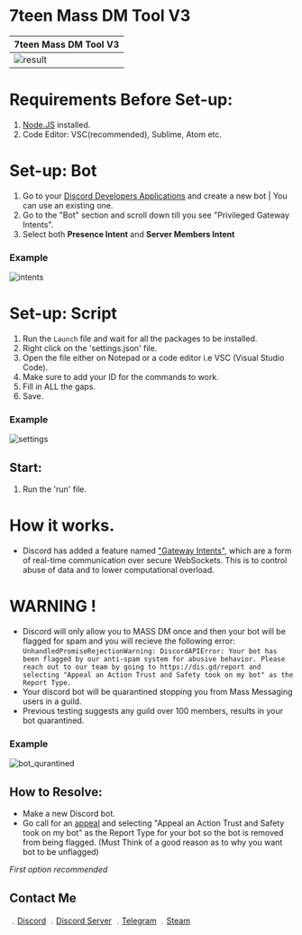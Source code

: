 # 7teen Mass DM Tool V3


| 7teen Mass DM Tool V3 | 
| ------------- | 
| ![result](https://media.discordapp.net/attachments/782211920416735252/789831752540880906/9a3362d5eb93661261d0c62ccac678a8.gif) | 



# Requirements Before Set-up:

1. [Node.JS](https://nodejs.org/en/) installed.
2. Code Editor: VSC(recommended), Sublime, Atom etc.

# Set-up: Bot

1. Go to your [Discord Developers Applications](https://discord.com/developers/applications) and create a new bot | You can use an existing one.
2. Go to the "Bot" section and scroll down till you see "Privileged Gateway Intents".
3. Select both **Presence Intent** and **Server Members Intent**

### Example

![intents](https://media.discordapp.net/attachments/782211920416735252/789810856460419092/unknown.png?width=1409&height=400)

# Set-up: Script

1. Run the `Launch` file and wait for all the packages to be installed.
1. Right click on the 'settings.json' file.
2. Open the file either on Notepad or a code editor i.e VSC (Visual Studio Code).
3. Make sure to add your ID for the commands to work.
3. Fill in ALL the gaps.
4. Save.

### Example

![settings](https://media.discordapp.net/attachments/782211920416735252/800313374185095178/unknown.png)

## Start: 

1. Run the 'run' file.


# How it works.
* Discord has added a feature named ["Gateway Intents"](https://discord.com/developers/docs/topics/gateway), which are a form of real-time communication over secure WebSockets. This is to control abuse of data and to lower computational overload.

# WARNING !
* Discord will only allow you to MASS DM once and then your bot will be flagged for spam and you will recieve the following error: `UnhandledPromiseRejectionWarning: DiscordAPIError: Your bot has been flagged by our anti-spam system for abusive behavior. Please reach out to our team by going to https://dis.gd/report and selecting "Appeal an Action Trust and Safety took on my bot" as the Report Type.`
* Your discord bot will be quarantined stopping you from Mass Messaging users in a guild.
* Previous testing suggests any guild over 100 members, results in your bot quarantined.

### Example

![bot_qurantined](https://media.discordapp.net/attachments/782211920416735252/789813065209217024/unknown.png?width=1409&height=281)

## How to Resolve:
* Make a new Discord bot.
* Go call for an [appeal](https://dis.gd/report) and selecting "Appeal an Action Trust and Safety took on my bot" as the Report Type for your bot so the bot is removed from being flagged. (Must Think of a good reason as to why you want bot to be unflagged)

*First option recommended*

## Contact Me

﹒[Discord](https://discord.com/users/709827684888215582)
﹒[Discord Server](https://discord.gg/JH9h9uv)
﹒[Telegram](https://t.me/clairvoyant7teen)
﹒[Steam](https://steamcommunity.com/id/seven777teen/)
